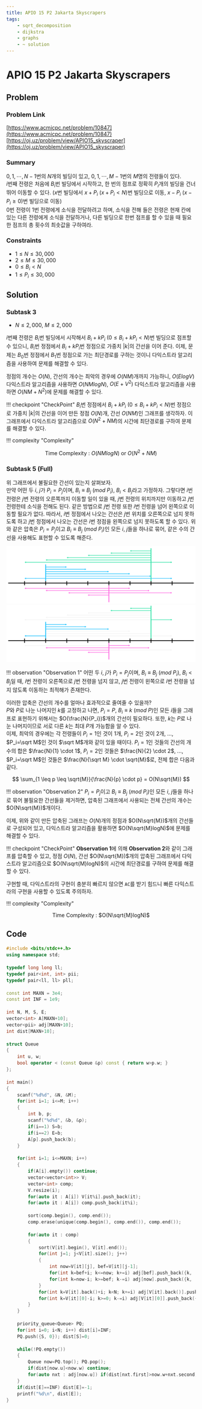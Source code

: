 ```yaml
---
title: APIO 15 P2 Jakarta Skyscrapers
tags:
    - sqrt_decomposition
    - dijkstra
    - graphs
    - ~ solution
---
```


# APIO 15 P2 Jakarta Skyscrapers

## Problem

### Problem Link
[https://www.acmicpc.net/problem/10847](https://www.acmicpc.net/problem/10847)  
[https://oj.uz/problem/view/APIO15_skyscraper](https://oj.uz/problem/view/APIO15_skyscraper)

### Summary
$0, 1, \cdots, N-1$번의 $N$개의 빌딩이 있고, $0, 1, \cdots, M-1$번의 $M$명의 전령들이 있다.  
$i$번째 전령은 처음에 $B_i$번 빌딩에서 시작하고, 한 번의 점프로 정확히 $P_i$개의 빌딩을 건너뛰어 이동할 수 있다.
($x$번 빌딩에서 $x+P_i$ $(x+P_i<N)$번 빌딩으로 이동, $x-P_i$ $(x-P_i \geq 0)$번 빌딩으로 이동)  
$0$번 전령이 $1$번 전령에게 소식을 전달하려고 하며, 소식을 전해 들은 전령은 현재 칸에 있는 다른 전령에게 소식을 전달하거나, 다른 빌딩으로 한번 점프를 할 수 있을 때 필요한 점프의 총 횟수의 최솟값을 구하여라.

### Constraints
+ $1 \leq N \leq 30,000$  
+ $2 \leq M \leq 30,000$  
+ $0 \leq B_i < N$  
+ $1 \leq P_i \leq 30,000$

## Solution

### Subtask 3

+ $N \leq 2,000$, $M \leq 2,000$

$i$번째 전령은 $B_i$번 빌딩에서 시작해서 $B_i+kP_i$ $(0 \leq B_i+kP_i < N)$번 빌딩으로 점프할 수 있으니, $B_i$번 정점에서 $B_i+kP_i$번 정점으로 가중치 $|k|$의 간선을 이어 준다.
이제, 문제는 $B_0$번 정점에서 $B_1$번 정점으로 가는 최단경로를 구하는 것이니 다익스트라 알고리즘을 사용하여 문제를 해결할 수 있다.

정점의 개수는 $O(N)$, 간선의 개수는 최악의 경우에 $O(NM)$개까지 가능하니, $O(ElogV)$ 다익스트라 알고리즘을 사용하면 $O(NMlogN)$, $O(E+V^2)$ 다익스트라 알고리즘을 사용하면 $O(NM+N^2)$에 문제를 해결할 수 있다.

!!! checkpoint "CheckPoint"
    $B_i$번 정점에서 $B_i+kP_i$ $(0 \leq B_i+kP_i < N)$번 정점으로 가중치 $|k|$의 간선을 이어 만든 정점 $O(N)$개, 간선 $O(NM)$인 그래프를 생각하자.
    이 그래프에서 다익스트라 알고리즘으로 $O(N^2+NM)$의 시간에 최단경로를 구하여 문제를 해결할 수 있다.

!!! complexity "Complexity"
    <center>
    Time Complexity : $O(NMlogN)$ or $O(N^2+NM)$
    </center>


### Subtask 5 (Full)

위 그래프에서 불필요한 간선이 있는지 살펴보자.  
만약 어떤 두 $i$, $j$가 $P_i=P_j$이며, $B_i \equiv B_j \ (mod \ P_i)$, $B_i < B_j$라고 가정하자.
그렇다면 $i$번 전령은 $j$번 전령의 오른쪽까지 이동할 일이 있을 때, $j$번 전령의 위치까지만 이동하고 $j$번 전령한테 소식을 전해도 된다.
같은 방법으로 $j$번 전령 또한 $i$번 전령을 넘어 왼쪽으로 이동할 필요가 없다.
따라서, $i$번 정점에서 나오는 간선은 $j$번 위치를 오른쪽으로 넘지 못하도록 하고 $j$번 정점에서 나오는 간선은 $i$번 정점을 왼쪽으로 넘지 못하도록 할 수 있다.
위와 같은 압축은 $P_i=P_j$이고 $B_i \equiv B_j \ (mod \ P_i)$인 모든 $i$, $j$들을 하나로 묶어, 같은 수의 간선을 사용해도 표현할 수 있도록 해준다.

![image 1](./1.png)
![image 2](./2.png)

!!! observation "Observation 1"
    어떤 두 $i$, $j$가 $P_i=P_j$이며, $B_i \equiv B_j \ (mod \ P_i)$, $B_i < B_j$일 때, $i$번 전령이 오른쪽으로 $j$번 전령을 넘지 않고, $j$번 전령이 왼쪽으로 $i$번 전령을 넘지 않도록 이동하는 최적해가 존재한다.

이러한 압축은 간선의 개수를 얼마나 효과적으로 줄여줄 수 있을까?  
$P$와 $P$로 나눈 나머지인 $k$를 고정하고 나면, $P_i=P$, $B_i \equiv k \ (mod \ P)$인 모든 $i$들을 그래프로 표현하기 위해서는 $O(\frac{N}{P_i})$개의 간선이 필요하다.
또한, $k$는 $P$로 나눈 나머지이므로 서로 다른 $k$는 최대 $P$개 가능함을 알 수 있다.  
이제, 최악의 경우에는 각 전령들이 $P_i=1$인 것이 $1$개, $P_i=2$인 것이 $2$개, ..., $P_i=\sqrt M$인 것이 $\sqrt M$개와 같이 있을 때이다.
$P_i=1$인 것들의 간선의 개수의 합은 $\frac{N}{1} \cdot 1$, $P_i=2$인 것들은 $\frac{N}{2} \cdot 2$, ..., $P_i=\sqrt M$인 것들은 $\frac{N}{\sqrt M} \cdot \sqrt{M}$로, 전체 합은 다음과 같다.

$$
\sum_{1 \leq p \leq \sqrt{M}}{\frac{N}{p} \cdot p} = O(N\sqrt{M})
$$

!!! observation "Observation 2"
    $P_i=P_j$이고 $B_i \equiv B_j \ (mod \ P_i)$인 모든 $i$, $j$들을 하나로 묶어 불필요한 간선들을 제거하면, 압축된 그래프에서 사용되는 전체 간선의 개수는 $O(N\sqrt{M})$개이다.

이제, 위와 같이 만든 압축된 그래프는 $O(N)$개의 정점과 $O(N\sqrt{M})$개의 간선들로 구성되어 있고, 다익스트라 알고리즘을 활용하면 $O(N\sqrt{M}logN)$에 문제를 해결할 수 있다.

!!! checkpoint "CheckPoint"
    **Observation 1**에 의해 **Observation 2**와 같이 그래프를 압축할 수 있고, 정점 $O(N)$, 간선 $O(N\sqrt{M})$개의 압축된 그래프에서 다익스트라 알고리즘으로 $O(N\sqrt{M}logN)$의 시간에 최단경로를 구하여 문제를 해결할 수 있다.

구현할 때, 다익스트라의 구현이 충분히 빠르지 않으면 `AC`를 받기 힘드니 빠른 다익스트라의 구현을 사용할 수 있도록 주의하자.

!!! complexity "Complexity"
    <center>
    Time Complexity : $O(N\sqrt{M}logN)$
    </center>

## Code
``` cpp linenums="1"
#include <bits/stdc++.h>
using namespace std;
 
typedef long long ll;
typedef pair<int, int> pii;
typedef pair<ll, ll> pll;
 
const int MAXN = 3e4;
const int INF = 1e9;
 
int N, M, S, E;
vector<int> A[MAXN+10];
vector<pii> adj[MAXN+10];
int dist[MAXN+10];
 
struct Queue
{
    int u, w;
    bool operator < (const Queue &p) const { return w>p.w; }
};
 
int main()
{
    scanf("%d%d", &N, &M);
    for(int i=1; i<=M; i++)
    {
        int b, p;
        scanf("%d%d", &b, &p);
        if(i==1) S=b;
        if(i==2) E=b;
        A[p].push_back(b);
    }
 
    for(int i=1; i<=MAXN; i++)
    {
        if(A[i].empty()) continue;
        vector<vector<int>> V;
        vector<int> comp;
        V.resize(i);
        for(auto it : A[i]) V[it%i].push_back(it);
        for(auto it : A[i]) comp.push_back(it%i);
 
        sort(comp.begin(), comp.end());
        comp.erase(unique(comp.begin(), comp.end()), comp.end());
 
        for(auto it : comp)
        {
            sort(V[it].begin(), V[it].end());
            for(int j=1; j<V[it].size(); j++)
            {
                int now=V[it][j], bef=V[it][j-1];
                for(int k=bef+i; k<=now; k+=i) adj[bef].push_back({k, (k-bef)/i});
                for(int k=now-i; k>=bef; k-=i) adj[now].push_back({k, (now-k)/i});
            }
            for(int k=V[it].back()+i; k<N; k+=i) adj[V[it].back()].push_back({k, (k-V[it].back())/i});
            for(int k=V[it][0]-i; k>=0; k-=i) adj[V[it][0]].push_back({k, (V[it][0]-k)/i});
        }
    }
 
    priority_queue<Queue> PQ;
    for(int i=0; i<N; i++) dist[i]=INF;
    PQ.push({S, 0}); dist[S]=0;
 
    while(!PQ.empty())
    {
        Queue now=PQ.top(); PQ.pop();
        if(dist[now.u]<now.w) continue;
        for(auto nxt : adj[now.u]) if(dist[nxt.first]>now.w+nxt.second) PQ.push({nxt.first, now.w+nxt.second}), dist[nxt.first]=now.w+nxt.second;
    }
    if(dist[E]==INF) dist[E]=-1;
    printf("%d\n", dist[E]);
}
```
